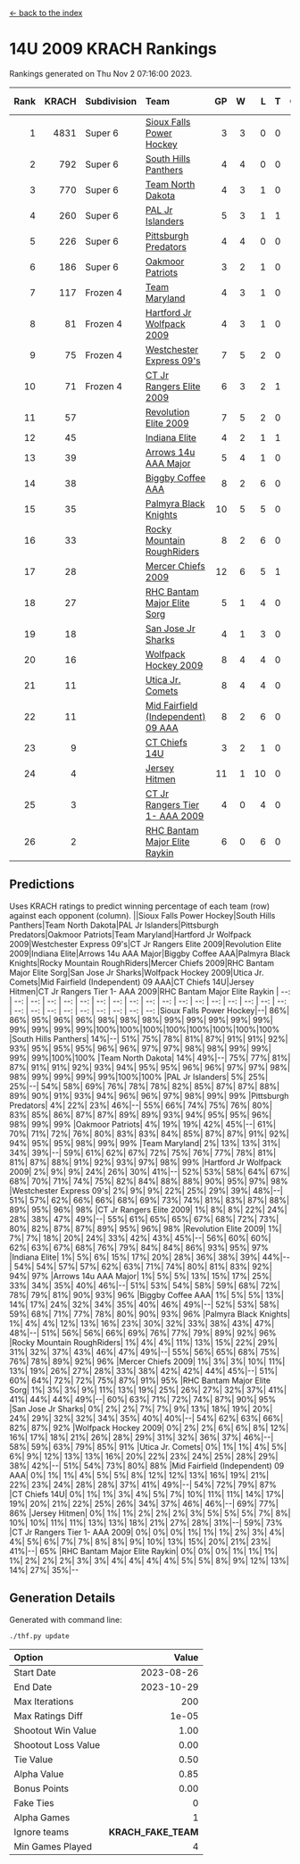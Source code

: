 [<- back to the index](readme.md)
# 14U 2009 KRACH Rankings
Rankings generated on Thu Nov  2 07:16:00 2023.

Rank|KRACH|Subdivision|Team|GP|W|L|T|OTW|OTL|SoS|Exp Wins|Win Diff
---:|---:|:---|:---|---:|---:|---:|---:|---:|---:|---:|---:|---:
1|4831|Super 6|[Sioux Falls Power Hockey](https://gamesheetstats.com/seasons/3664/teams/140999/schedule)|3|3|0|0|0|0|212|3.8|-0.0
2|792|Super 6|[South Hills Panthers](https://gamesheetstats.com/seasons/3664/teams/160166/schedule)|4|4|0|0|0|0|25|4.9|0.0
3|770|Super 6|[Team North Dakota](https://gamesheetstats.com/seasons/3664/teams/141001/schedule)|4|3|1|0|0|0|1019|3.8|-0.0
4|260|Super 6|[PAL Jr Islanders](https://gamesheetstats.com/seasons/3664/teams/140990/schedule)|5|3|1|1|0|0|300|4.4|0.0
5|226|Super 6|[Pittsburgh Predators](https://gamesheetstats.com/seasons/3664/teams/140995/schedule)|4|4|0|0|0|0|7|4.9|0.0
6|186|Super 6|[Oakmoor Patriots](https://gamesheetstats.com/seasons/3664/teams/141002/schedule)|3|2|1|0|1|0|212|2.8|-0.0
7|117|Frozen 4|[Team Maryland](https://gamesheetstats.com/seasons/3664/teams/140998/schedule)|4|3|1|0|0|0|38|3.9|0.0
8|81|Frozen 4|[Hartford Jr Wolfpack 2009](https://gamesheetstats.com/seasons/3664/teams/140979/schedule)|4|3|1|0|0|0|29|3.9|0.0
9|75|Frozen 4|[Westchester Express 09's](https://gamesheetstats.com/seasons/3664/teams/140992/schedule)|7|5|2|0|0|1|34|5.9|0.0
10|71|Frozen 4|[CT Jr Rangers Elite 2009](https://gamesheetstats.com/seasons/3664/teams/140980/schedule)|6|3|2|1|1|0|69|4.4|0.0
11|57||[Revolution Elite 2009](https://gamesheetstats.com/seasons/3664/teams/140996/schedule)|7|5|2|0|0|0|37|5.9|0.0
12|45||[Indiana Elite](https://gamesheetstats.com/seasons/3664/teams/144344/schedule)|4|2|1|1|0|0|25|3.4|0.0
13|39||[Arrows 14u AAA Major](https://gamesheetstats.com/seasons/3664/teams/140993/schedule)|5|4|1|0|0|0|16|4.9|0.0
14|38||[Biggby Coffee AAA](https://gamesheetstats.com/seasons/3664/teams/144343/schedule)|8|2|6|0|0|1|771|2.8|-0.0
15|35||[Palmyra Black Knights](https://gamesheetstats.com/seasons/3664/teams/140997/schedule)|10|5|5|0|0|0|109|5.9|0.0
16|33||[Rocky Mountain RoughRiders](https://gamesheetstats.com/seasons/3664/teams/144346/schedule)|8|2|6|0|0|0|695|2.8|-0.0
17|28||[Mercer Chiefs 2009](https://gamesheetstats.com/seasons/3664/teams/140987/schedule)|12|6|5|1|1|0|82|7.4|0.0
18|27||[RHC Bantam Major Elite Sorg](https://gamesheetstats.com/seasons/3664/teams/140985/schedule)|5|1|4|0|0|0|124|1.9|0.0
19|18||[San Jose Jr Sharks](https://gamesheetstats.com/seasons/3664/teams/141003/schedule)|4|1|3|0|0|0|181|1.9|0.0
20|16||[Wolfpack Hockey 2009](https://gamesheetstats.com/seasons/3664/teams/140986/schedule)|8|4|4|0|0|1|26|4.9|0.0
21|11||[Utica Jr. Comets](https://gamesheetstats.com/seasons/3664/teams/140994/schedule)|8|4|4|0|0|0|55|4.9|0.0
22|11||[Mid Fairfield (Independent) 09 AAA](https://gamesheetstats.com/seasons/3664/teams/140981/schedule)|8|2|6|0|0|0|35|2.9|0.0
23|9||[CT Chiefs 14U](https://gamesheetstats.com/seasons/3664/teams/140982/schedule)|3|2|1|0|0|0|5|2.9|0.0
24|4||[Jersey Hitmen](https://gamesheetstats.com/seasons/3664/teams/140988/schedule)|11|1|10|0|0|0|63|1.9|0.0
25|3||[CT Jr Rangers Tier 1- AAA 2009](https://gamesheetstats.com/seasons/3664/teams/140983/schedule)|4|0|4|0|0|0|22|0.9|0.0
26|2||[RHC Bantam Major Elite Raykin](https://gamesheetstats.com/seasons/3664/teams/140989/schedule)|6|0|6|0|0|0|20|0.9|0.0

## Predictions
Uses KRACH ratings to predict winning percentage of each team (row) against each opponent (column).
||Sioux Falls Power Hockey|South Hills Panthers|Team North Dakota|PAL Jr Islanders|Pittsburgh Predators|Oakmoor Patriots|Team Maryland|Hartford Jr Wolfpack 2009|Westchester Express 09's|CT Jr Rangers Elite 2009|Revolution Elite 2009|Indiana Elite|Arrows 14u AAA Major|Biggby Coffee AAA|Palmyra Black Knights|Rocky Mountain RoughRiders|Mercer Chiefs 2009|RHC Bantam Major Elite Sorg|San Jose Jr Sharks|Wolfpack Hockey 2009|Utica Jr. Comets|Mid Fairfield (Independent) 09 AAA|CT Chiefs 14U|Jersey Hitmen|CT Jr Rangers Tier 1- AAA 2009|RHC Bantam Major Elite Raykin
| --: | --: | --: | --: | --: | --: | --: | --: | --: | --: | --: | --: | --: | --: | --: | --: | --: | --: | --: | --: | --: | --: | --: | --: | --: | --: | --: 
|Sioux Falls Power Hockey|--| 86%| 86%| 95%| 96%| 96%| 98%| 98%| 98%| 99%| 99%| 99%| 99%| 99%| 99%| 99%| 99%| 99%|100%|100%|100%|100%|100%|100%|100%|100%
|South Hills Panthers| 14%|--| 51%| 75%| 78%| 81%| 87%| 91%| 91%| 92%| 93%| 95%| 95%| 95%| 96%| 96%| 97%| 97%| 98%| 98%| 99%| 99%| 99%| 99%|100%|100%
|Team North Dakota| 14%| 49%|--| 75%| 77%| 81%| 87%| 91%| 91%| 92%| 93%| 94%| 95%| 95%| 96%| 96%| 97%| 97%| 98%| 98%| 99%| 99%| 99%| 99%|100%|100%
|PAL Jr Islanders|  5%| 25%| 25%|--| 54%| 58%| 69%| 76%| 78%| 78%| 82%| 85%| 87%| 87%| 88%| 89%| 90%| 91%| 93%| 94%| 96%| 96%| 97%| 98%| 99%| 99%
|Pittsburgh Predators|  4%| 22%| 23%| 46%|--| 55%| 66%| 74%| 75%| 76%| 80%| 83%| 85%| 86%| 87%| 87%| 89%| 89%| 93%| 94%| 95%| 95%| 96%| 98%| 99%| 99%
|Oakmoor Patriots|  4%| 19%| 19%| 42%| 45%|--| 61%| 70%| 71%| 72%| 76%| 80%| 83%| 83%| 84%| 85%| 87%| 87%| 91%| 92%| 94%| 95%| 95%| 98%| 99%| 99%
|Team Maryland|  2%| 13%| 13%| 31%| 34%| 39%|--| 59%| 61%| 62%| 67%| 72%| 75%| 76%| 77%| 78%| 81%| 81%| 87%| 88%| 91%| 92%| 93%| 97%| 98%| 99%
|Hartford Jr Wolfpack 2009|  2%|  9%|  9%| 24%| 26%| 30%| 41%|--| 52%| 53%| 58%| 64%| 67%| 68%| 70%| 71%| 74%| 75%| 82%| 84%| 88%| 88%| 90%| 95%| 97%| 98%
|Westchester Express 09's|  2%|  9%|  9%| 22%| 25%| 29%| 39%| 48%|--| 51%| 57%| 62%| 66%| 66%| 68%| 69%| 73%| 74%| 81%| 83%| 87%| 88%| 89%| 95%| 96%| 98%
|CT Jr Rangers Elite 2009|  1%|  8%|  8%| 22%| 24%| 28%| 38%| 47%| 49%|--| 55%| 61%| 65%| 65%| 67%| 68%| 72%| 73%| 80%| 82%| 87%| 87%| 89%| 95%| 96%| 98%
|Revolution Elite 2009|  1%|  7%|  7%| 18%| 20%| 24%| 33%| 42%| 43%| 45%|--| 56%| 60%| 60%| 62%| 63%| 67%| 68%| 76%| 79%| 84%| 84%| 86%| 93%| 95%| 97%
|Indiana Elite|  1%|  5%|  6%| 15%| 17%| 20%| 28%| 36%| 38%| 39%| 44%|--| 54%| 54%| 57%| 57%| 62%| 63%| 71%| 74%| 80%| 81%| 83%| 92%| 94%| 97%
|Arrows 14u AAA Major|  1%|  5%|  5%| 13%| 15%| 17%| 25%| 33%| 34%| 35%| 40%| 46%|--| 51%| 53%| 54%| 58%| 59%| 68%| 72%| 78%| 79%| 81%| 90%| 93%| 96%
|Biggby Coffee AAA|  1%|  5%|  5%| 13%| 14%| 17%| 24%| 32%| 34%| 35%| 40%| 46%| 49%|--| 52%| 53%| 58%| 59%| 68%| 71%| 77%| 78%| 80%| 90%| 93%| 96%
|Palmyra Black Knights|  1%|  4%|  4%| 12%| 13%| 16%| 23%| 30%| 32%| 33%| 38%| 43%| 47%| 48%|--| 51%| 56%| 56%| 66%| 69%| 76%| 77%| 79%| 89%| 92%| 96%
|Rocky Mountain RoughRiders|  1%|  4%|  4%| 11%| 13%| 15%| 22%| 29%| 31%| 32%| 37%| 43%| 46%| 47%| 49%|--| 55%| 56%| 65%| 68%| 75%| 76%| 78%| 89%| 92%| 96%
|Mercer Chiefs 2009|  1%|  3%|  3%| 10%| 11%| 13%| 19%| 26%| 27%| 28%| 33%| 38%| 42%| 42%| 44%| 45%|--| 51%| 60%| 64%| 72%| 72%| 75%| 87%| 91%| 95%
|RHC Bantam Major Elite Sorg|  1%|  3%|  3%|  9%| 11%| 13%| 19%| 25%| 26%| 27%| 32%| 37%| 41%| 41%| 44%| 44%| 49%|--| 60%| 63%| 71%| 72%| 74%| 87%| 90%| 95%
|San Jose Jr Sharks|  0%|  2%|  2%|  7%|  7%|  9%| 13%| 18%| 19%| 20%| 24%| 29%| 32%| 32%| 34%| 35%| 40%| 40%|--| 54%| 62%| 63%| 66%| 82%| 87%| 92%
|Wolfpack Hockey 2009|  0%|  2%|  2%|  6%|  6%|  8%| 12%| 16%| 17%| 18%| 21%| 26%| 28%| 29%| 31%| 32%| 36%| 37%| 46%|--| 58%| 59%| 63%| 79%| 85%| 91%
|Utica Jr. Comets|  0%|  1%|  1%|  4%|  5%|  6%|  9%| 12%| 13%| 13%| 16%| 20%| 22%| 23%| 24%| 25%| 28%| 29%| 38%| 42%|--| 51%| 54%| 73%| 80%| 88%
|Mid Fairfield (Independent) 09 AAA|  0%|  1%|  1%|  4%|  5%|  5%|  8%| 12%| 12%| 13%| 16%| 19%| 21%| 22%| 23%| 24%| 28%| 28%| 37%| 41%| 49%|--| 54%| 72%| 79%| 87%
|CT Chiefs 14U|  0%|  1%|  1%|  3%|  4%|  5%|  7%| 10%| 11%| 11%| 14%| 17%| 19%| 20%| 21%| 22%| 25%| 26%| 34%| 37%| 46%| 46%|--| 69%| 77%| 86%
|Jersey Hitmen|  0%|  1%|  1%|  2%|  2%|  2%|  3%|  5%|  5%|  5%|  7%|  8%| 10%| 10%| 11%| 11%| 13%| 13%| 18%| 21%| 27%| 28%| 31%|--| 59%| 73%
|CT Jr Rangers Tier 1- AAA 2009|  0%|  0%|  0%|  1%|  1%|  1%|  2%|  3%|  4%|  4%|  5%|  6%|  7%|  7%|  8%|  8%|  9%| 10%| 13%| 15%| 20%| 21%| 23%| 41%|--| 65%
|RHC Bantam Major Elite Raykin|  0%|  0%|  0%|  1%|  1%|  1%|  1%|  2%|  2%|  2%|  3%|  3%|  4%|  4%|  4%|  4%|  5%|  5%|  8%|  9%| 12%| 13%| 14%| 27%| 35%|--

## Generation Details

Generated with command line:
```
./thf.py update
```

| Option | Value |
| :----- | ----: |
| Start Date | 2023-08-26 |
| End Date | 2023-10-29 |
| Max Iterations | 200 |
| Max Ratings Diff | 1e-05 |
| Shootout Win Value | 1.00 |
| Shootout Loss Value | 0.00 |
| Tie Value | 0.50 |
| Alpha Value | 0.85 |
| Bonus Points | 0.00 |
| Fake Ties | 0 |
| Alpha Games | 1 |
| Ignore teams | __KRACH_FAKE_TEAM__ |
| Min Games Played | 4 |

